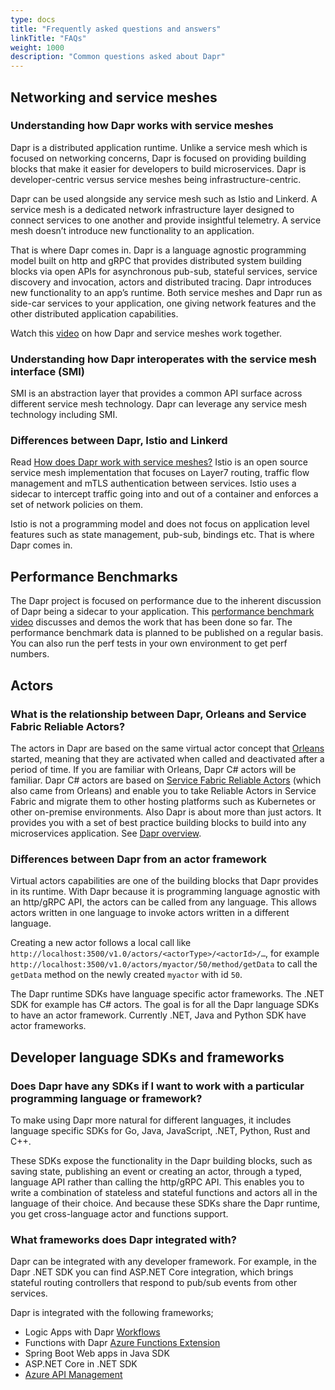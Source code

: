 ```yaml
---
type: docs
title: "Frequently asked questions and answers"
linkTitle: "FAQs"
weight: 1000
description: "Common questions asked about Dapr"
---
```


## Networking and service meshes

### Understanding how Dapr works with service meshes

Dapr is a distributed application runtime.  Unlike a service mesh which is focused on networking concerns, Dapr is focused on providing building blocks that make it easier for developers to build microservices.  Dapr is developer-centric versus service meshes being infrastructure-centric.

Dapr can be used alongside any service mesh such as Istio and Linkerd. A service mesh is a dedicated network infrastructure layer designed to connect services to one another and provide insightful telemetry. A service mesh doesn’t introduce new functionality to an application.

That is where Dapr comes in. Dapr is a language agnostic programming model built on http and gRPC that provides distributed system building blocks via open APIs for asynchronous pub-sub, stateful services, service discovery and invocation, actors and distributed tracing. Dapr introduces new functionality to an app’s runtime. Both service meshes and Dapr run as side-car services to your application, one giving network features and the other distributed application capabilities.

Watch this [video](https://www.youtube.com/watch?v=xxU68ewRmz8&feature=youtu.be&t=140) on how Dapr and service meshes work together.

### Understanding how Dapr interoperates with the service mesh interface (SMI)

SMI is an abstraction layer that provides a common API surface across different service mesh technology.  Dapr can leverage any service mesh technology including SMI.

### Differences between Dapr, Istio and Linkerd

Read [How does Dapr work with service meshes?](https://github.com/dapr/dapr/wiki/FAQ#how-does-dapr-work-with-service-meshes) Istio is an open source service mesh implementation that focuses on Layer7 routing, traffic flow management and mTLS authentication between services. Istio uses a sidecar to intercept traffic going into and out of a container and enforces a set of network policies on them.

Istio is not a programming model and does not focus on application level features such as state management, pub-sub, bindings etc. That is where Dapr comes in.

## Performance Benchmarks
The Dapr project is focused on performance due to the inherent discussion of Dapr being a sidecar to your application. This [performance benchmark video](https://youtu.be/4kV3SHs1j2k?t=783) discusses and demos the work that has been done so far. The performance benchmark data is planned to be published on a regular basis. You can also run the perf tests in your own environment to get perf numbers.

## Actors

### What is the relationship between Dapr, Orleans and Service Fabric Reliable Actors?

The actors in Dapr are based on the same virtual actor concept that [Orleans](https://www.microsoft.com/research/project/orleans-virtual-actors/) started, meaning that they are activated when called and deactivated after a period of time. If you are familiar with Orleans, Dapr C# actors will be familiar. Dapr C# actors are based on [Service Fabric Reliable Actors](https://docs.microsoft.com/azure/service-fabric/service-fabric-reliable-actors-introduction) (which also came from Orleans) and enable you to take Reliable Actors in Service Fabric and migrate them to other hosting platforms such as Kubernetes or other on-premise environments. Also Dapr is about more than just actors. It provides you with a set of best practice building blocks to build into any microservices application. See [Dapr overview](https://github.com/dapr/docs/blob/master/overview/README.md).

### Differences between Dapr from an actor framework

Virtual actors capabilities are one of the building blocks that Dapr provides in its runtime. With Dapr because it is programming language agnostic with an http/gRPC API, the actors can be called from any language. This allows actors written in one language to invoke actors written in a different language.

Creating a new actor follows a local call like `http://localhost:3500/v1.0/actors/<actorType>/<actorId>/…`, for example `http://localhost:3500/v1.0/actors/myactor/50/method/getData` to call the `getData` method on the newly created `myactor` with id `50`.

The Dapr runtime SDKs have language specific actor frameworks. The .NET SDK for example has C# actors. The goal is for all the Dapr language SDKs to have an actor framework. Currently .NET, Java and Python SDK have actor frameworks.

## Developer language SDKs and frameworks

### Does Dapr have any SDKs if I want to work with a particular programming language or framework?

To make using Dapr more natural for different languages, it includes language specific SDKs for Go, Java, JavaScript, .NET,  Python, Rust and C++.

These SDKs expose the functionality in the Dapr building blocks, such as saving state, publishing an event or creating an actor, through a typed, language API rather than calling the http/gRPC API. This enables you to write a combination of stateless and stateful functions and actors all in the language of their choice. And because these SDKs share the Dapr runtime, you get cross-language actor and functions support.

### What frameworks does Dapr integrated with?
Dapr can be integrated with any developer framework. For example, in the Dapr .NET SDK you can find ASP.NET Core integration, which brings stateful routing controllers that respond to pub/sub events from other services.

Dapr is integrated with the following frameworks;

- Logic Apps with Dapr [Workflows](https://github.com/dapr/workflows)
- Functions with Dapr [Azure Functions Extension](https://github.com/dapr/azure-functions-extension)
- Spring Boot Web apps in Java SDK
- ASP.NET Core in .NET SDK
- [Azure API Management](https://cloudblogs.microsoft.com/opensource/2020/09/22/announcing-dapr-integration-azure-api-management-service-apim/)
